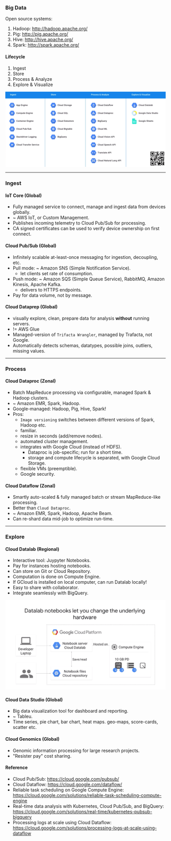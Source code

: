 ### Big Data
Open source systems:
1. Hadoop: http://hadoop.apache.org/
2. Pig: http://pig.apache.org/
3. Hive: http://hive.apache.org/
4. Spark: http://spark.apache.org/

#### Lifecycle
1. Ingest
2. Store
3. Process & Analyze
4. Explore & Visualize

![alt-text](figs/lifecycle.png)

___
### Ingest
#### IoT Core (Global)
* Fully managed service to connect, manage and ingest data from devices globally.
* ~ AWS IoT, or Custom Management.
* Publishes incoming telemetry to Cloud Pub/Sub for processing.
* CA signed certificates can be used to verify device ownership on first connect.

#### Cloud Pub/Sub (Global)
* Infinitely scalable at-least-once messaging for ingestion, decoupling, etc.
* Pull mode: ~ Amazon SNS (Simple Notification Service).
    - let clients set rate of consumption.
* Push mode: ~ Amazon SQS (Simple Queue Service), RabbitMQ, Amazon Kinesis, Apache Kafka.
    - delivers to HTTPS endpoints.
* Pay for data volume, not by message.

#### Cloud Dataprep (Global)
* visually explore, clean, prepare data for analysis **without** running servers.
* != AWS Glue
* Managed-version of `Trifacta Wrangler`, managed by Trafacta, not Google.
* Automatically detects schemas, datatypes, possible joins, outliers, missing values.

___
### Process
#### Cloud Dataproc (Zonal)
* Batch MapReduce processing via configurable, managed Spark & Hadoop clusters.
* ~ Amazon EMR, Spark, Hadoop.
* Google-managed: Hadoop, Pig, Hive, Spark!
* Pros:
    - `Image versioning` switches between different versions of Spark, Hadoop etc.
    - familiar.
    - resize in seconds (add/remove nodes).
    - automated cluster management.
    - integrates with Google Cloud (instead of HDFS).
        - Dataproc is job-specific; run for a short time.
        - storage and compute lifecycle is separated, with Google Cloud Storage.
    - flexible VMs (preemptible).
    - Google security.

#### Cloud Dataflow (Zonal)
* Smartly auto-scaled & fully managed batch or stream MapReduce-like processing.
* Better than `Cloud Dataproc`.
* ~ Amazon EMR, Spark, Hadoop, Apache Beam.
* Can re-shard data mid-job to optimize run-time.

___
### Explore
#### Cloud Datalab (Regional)
* Interactive tool: Juypyter Notebooks.
* Pay for instances hosting notebooks.
* Can store on Git or Cloud Repository.
* Computation is done on Compute Engine.
* If GCloud is installed on local computer, can run Datalab locally!
* Easy to share with collaborator.
* Integrate seamlessly with BigQuery.

![alt-text](figs/datalab.png)

#### Cloud Data Studio (Global)
* Big data visualization tool for dashboard and reporting.
* ~ Tableu.
* Time series, pie chart, bar chart, heat maps. geo-maps, score-cards, scatter etc.

#### Cloud Genomics (Global)
* Genomic information processing for large research projects.
* "Resister pay" cost sharing.

#### Reference
* Cloud Pub/Sub: https://cloud.google.com/pubsub/
* Cloud Dataflow: https://cloud.google.com/dataflow/
* Reliable task scheduling on Google Compute Engine: https://cloud.google.com/solutions/reliable-task-scheduling-compute-engine
* Real-time data analysis with Kubernetes, Cloud Pub/Sub, and BigQuery: https://cloud.google.com/solutions/real-time/kubernetes-pubsub-bigquery
* Processing logs at scale using Cloud Dataflow: https://cloud.google.com/solutions/processing-logs-at-scale-using-dataflow
